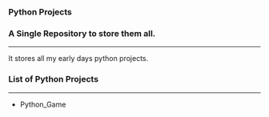### Python Projects

### A Single Repository to store them all.

---

It stores all my early days python projects.

### List of Python Projects

---

- Python_Game

